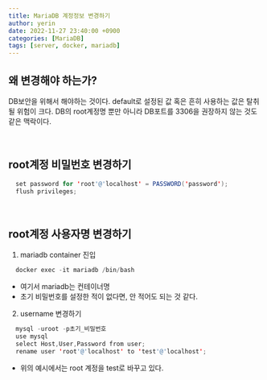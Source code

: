 ```yaml
---
title: MariaDB 계정정보 변경하기
author: yerin
date: 2022-11-27 23:40:00 +0900
categories: [MariaDB]
tags: [server, docker, mariadb]
---
```


## 왜 변경해야 하는가?

DB보안을 위해서 해야하는 것이다. default로 설정된 값 혹은 흔히 사용하는 값은 탈취될 위험이 크다.
DB의 root계정명 뿐만 아니라 DB포트를 3306을 권장하지 않는 것도 같은 맥락이다.

<br>

## root계정 비밀번호 변경하기

```java
  set password for 'root'@'localhost' = PASSWORD('password');
  flush privileges;
```

<br>

## root계정 사용자명 변경하기

1. mariadb container 진입

```java
  docker exec -it mariadb /bin/bash
```

- 여기서 mariadb는 컨테이너명
- 초기 비밀번호를 설정한 적이 없다면, 안 적어도 되는 것 같다.

2. username 변경하기

```java
  mysql -uroot -p초기_비밀번호
  use mysql
  select Host,User,Password from user;
  rename user 'root'@'localhost' to 'test'@'localhost';
```

- 위의 예시에서는 root 계정을 test로 바꾸고 있다.

